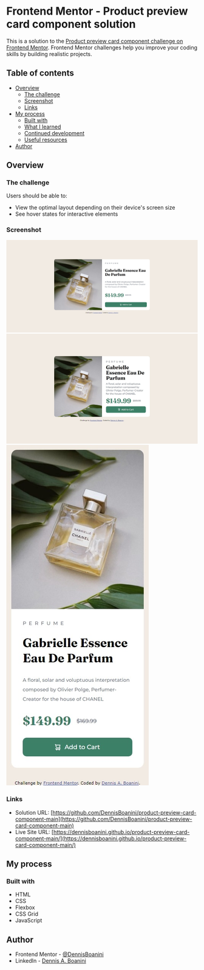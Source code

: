 # Frontend Mentor - Product preview card component solution

This is a solution to the [Product preview card component challenge on Frontend Mentor](https://www.frontendmentor.io/challenges/product-preview-card-component-GO7UmttRfa). Frontend Mentor challenges help you improve your coding skills by building realistic projects. 

## Table of contents

- [Overview](#overview)
  - [The challenge](#the-challenge)
  - [Screenshot](#screenshot)
  - [Links](#links)
- [My process](#my-process)
  - [Built with](#built-with)
  - [What I learned](#what-i-learned)
  - [Continued development](#continued-development)
  - [Useful resources](#useful-resources)
- [Author](#author)

## Overview

### The challenge

Users should be able to:

- View the optimal layout depending on their device's screen size
- See hover states for interactive elements

### Screenshot

![](./screenshots/1.jpeg)
![](./screenshots/2.jpeg)
![](./screenshots/3.jpeg)

### Links

- Solution URL: [https://github.com/DennisBoanini/product-preview-card-component-main](https://github.com/DennisBoanini/product-preview-card-component-main)
- Live Site URL: [https://dennisboanini.github.io/product-preview-card-component-main/](https://dennisboanini.github.io/product-preview-card-component-main/)

## My process

### Built with

- HTML
- CSS
- Flexbox
- CSS Grid
- JavaScript

## Author

- Frontend Mentor - [@DennisBoanini](https://www.frontendmentor.io/profile/DennisBoanini)
- LinkedIn - [Dennis A. Boanini](https://www.linkedin.com/in/dennisboanini)
